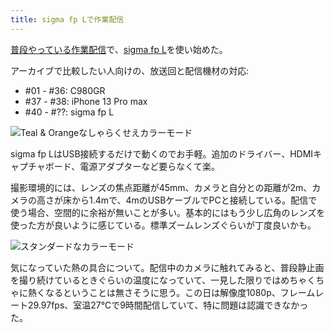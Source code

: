 ```yaml
---
title: sigma fp Lで作業配信
---
```

[普段やっている作業配信](https://www.youtube.com/c/r7kamura)で、[sigma fp L](https://www.amazon.co.jp/dp/B0916G94WV)を使い始めた。

アーカイブで比較したい人向けの、放送回と配信機材の対応:

*   #01 - #36: C980GR
*   #37 - #38: iPhone 13 Pro max
*   #40 - #??: sigma fp L

![](https://lh3.googleusercontent.com/docs/ADP-6oGg1Bwm_bCMjPimSTGA6FEGQhR0MjaYxJ4nx3TTRPUIAa2cb1VT4pocql3W1jajcguD6KW3jlrnJCnPf3dczCn44iZn1f_QgpqRWU5ZlpqdqJ8sSKDuU5rQH-t8NppG7cANj9XyWoFSMCcn-DmVHNiuhsPqpfTWkfI6tkL2HfllhGe-aiL1-ncQ-kmE6jFjbLLdDbKt4FFUs2gCDLNXTNWIHR_cRV2zUUxYifjyy9Wnb4grHTqk5R7FSp4P3EFAmJy2I494sObW6kf98EbRK84mFSuYtQU-QP-X4BTuTHwG69Z1U6g-LX3uSI0iHgI8-Jr_3jkJiwbXE_T8MUHDy5r4VVnD8hK3wk3jocKnqiF0fTEnECW3QUEGvkBe_9yS-RGB2P4NeaEDVJbY7XYo4yDmFfW2LVa_fvlbX2SuIEM7oTEOxl4msXxb5CRNQn5GEJvc72CYvVvuu1RyejujEpj8cEwgFKo6pE9_O_mZmhpcCqczRMyyU6ngovIgmtHVUB5X3oXN7LMVpyISSqMv3Vq9CyqRIqbWEFAigsvL6LpapXv1NFyDeJ44WwWkzvPAk1DFS6LoINaplLlZMYLMAaMWryKwDruR93t0RHNXgYoyYg3vROZMfIBILEIY5Y1YJ8IQtBS5LoXbhjRz1EqQUwV-tzSv3oJE8neA4m9PfN-mfHh7HKzsYixZH1vKuzVtanvJGsjy-tCFBr5iuAoOZb_Hw4v25xMRN42dhDTsiYQUcwRN-b4LddUsxXP94Y5mftRFzLPwu5R8VTlQui5CgB17WV0PNBj7FT8UQt6mLK6O_TWxdWm56VLJKtYdT_fi3xKGG0-DdWqC5VOnewQxTh0WjE4OFNNJDnFTGy9sSE0mjDSHQWTdyH8kb3YLqEmKIH1bDXhyD7Y9S1k6eCTKbgHQftnNXO8ezc-DxhavQwIT7SLIkuBgWuSd7lcmg_MgPJeSt8H6ENHtxItR_jjKtE_o9FoG76dthIa0fgJsRSOQwW19w1o6FeP6cUXcM7Ws8SsbBClSCHfLg4EygVeC1Zeihx-Jk35tSS1N2TqayytBcTRAsb-5U5pA58Lcz4T1SvcUUmCKbqHZ6-6YooicthLvbk0PZ6L_CKkHXbs3fff1gafIYohCEoz_hRTqqBGy0jl1nPHijzjo8AWOftkkBrHIUeCayfrrl_vHTx4O7bLmI5cfg__gm-HFUNiZYzZTcTt-VJPR_f0R84Wlu3V_elKkPnLXvg-T-XGS7c750VdDTmOY "Teal & Orangeなしゃらくせえカラーモード")

sigma fp LはUSB接続するだけで動くのでお手軽。追加のドライバー、HDMIキャプチャボード、電源アダプターなど要らなくて楽。

撮影環境的には、レンズの焦点距離が45mm、カメラと自分との距離が2m、カメラの高さが床から1.4mで、4mのUSBケーブルでPCと接続している。配信で使う場合、空間的に余裕が無いことが多い。基本的にはもう少し広角のレンズを使った方が良いように感じている。標準ズームレンズぐらいが丁度良いかも。

![](https://lh3.googleusercontent.com/docs/ADP-6oEn9r9X5oIaMEJVE7XFuDWmS8rPWR6UGi8kvsX3q1Jpi_HJlys673TNrdE3PsEXqEnu2zIMzDCf_Z4hJu-BqMzx-ceBNxE1_86TqxWBVIDbdbQ2Uuu3sg4IW0GdLBbjWpTHlx4QqyNVt_RkUa7eIOP_6NlTtbAgMtguXcmye6OhanzL616NM_fNulsFpTVpx4cALFfPFo7Bp96ye3UsUoiQKnKOEGnVCm_fItGre7O0lGAr0Bo8bBpuhHIKMVzXTdo1Qxh05Dc4D_rbFYEk-Lsxru0m86NS6OU_UVnv1tCo4kKY1kn4eN_6dVNXYKkQsLf1TvunTlsMUEuWuFzrhb-UUL37mjU1PNK2ExuR3wa1eYMy12WarAHdAd1k6XPkuM6HKVPUE9etZ2E-4VZwHy1KBltuom9OvNyU0qJuYzLsDrRUYUbJYiGQXbqj_TC-6yyIsSjIgSf2wBwjUqs1Mt_ITNv0ZYv_FZk6z-5OOd-zMb9m0O42ZgTrB6077xwqTaYaCaOKzV2NRFVCZ1hrqzqbHh9IGKJ-Jnb98mgVArQUFrRk7Rexlb65via2Rso1NiL17P7VHdaiZUF-ADb2wCSqNfmCkVBb9SnqAxQ1ctknXRWKBtvzah-XFkULkdojwaQV17OBdUVn7iKlZiJ_g0xUyyXkqNn6yMCd080pWviscRXG6Wurr-koSPTwxsOQ4LnRoutSrVCNaG5vgEoMpDRXy1bwTB9szmccPRYaxK0CetIOOcyrayhIgTevVs75ur5-8eqUIuUXptdEIRXNVuaILT403Fn31R6KdqDX7zWSS9KktzLrTqiZglAD4Bj0qW2lRHfRb57YEIa-tysoFdYS8W2qS5hgPt1FptueBZsBo2tR416ua21gqAR2nP5rYGEK2gRj-UFVfTMTGGHKufUlyO1TePBCbiKiTW64P2aXhPTfqmgZfIvFJCZ-4Q6QlSOUm0Sn4mRxKe-VC_BOiqtgUGiHQwp_FCEyInE7yBUWWOo0G8SIdGi6qYzRA5vQ5WAY9-6U3AUCUQBvG0NCeZ8IW4IrpBBgr5_xrYNKzNObiT5QrkFwnIJkhUUJhA9cn5_PIZqR5mUHRKZrQD6d9AMbkgBezUaa5jMg5DrID4qXoFNTUA5fCbc22O2bkEmvMjU18ZiTKvbP4jO95B7ot69f0bazouX5xwf3j8slLSz9HFJXL9n3pg_kawXrq5WkVAgtTwqLFAIc2hfVICjSxj-CHl-MzBOHvin6hWwCTGjusmoY "スタンダードなカラーモード")

気になっていた熱の具合について。配信中のカメラに触れてみると、普段静止画を撮り続けているときぐらいの温度になっていて、一見した限りではめちゃくちゃに熱くなるということは無さそうに思う。この日は解像度1080p、フレームレート29.97fps、室温27℃で9時間配信していて、特に問題は認識できなかった。
